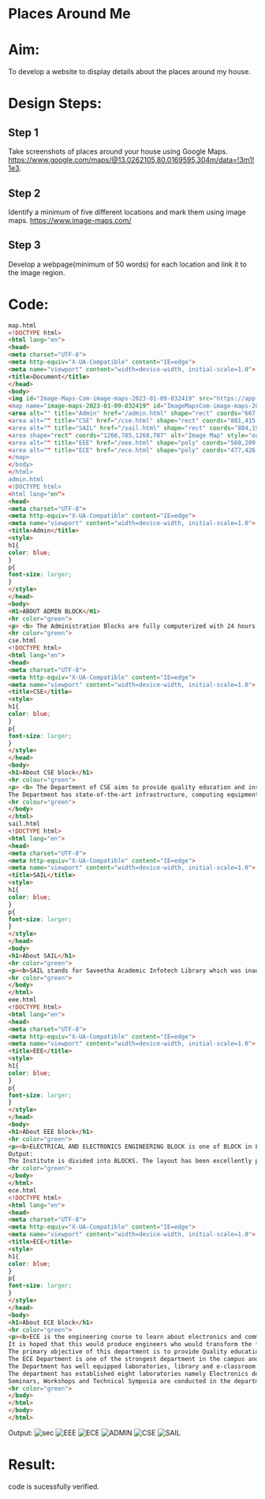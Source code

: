 # Places Around Me
# Aim:
To develop a website to display details about the places around my house.

# Design Steps:
## Step 1
Take screenshots of places around your house using Google
Maps. https://www.google.com/maps/@13.0262105,80.0169595,304m/data=!3m1!1e3.
## Step 2
Identify a minimum of five different locations and mark them using image
maps. https://www.image-maps.com/

## Step 3
Develop a webpage(minimum of 50 words) for each location and link it to the image region.


# Code:
```html
map.html
<!DOCTYPE html>
<html lang="en">
<head>
<meta charset="UTF-8">
<meta http-equiv="X-UA-Compatible" content="IE=edge">
<meta name="viewport" content="width=device-width, initial-scale=1.0">
<title>Document</title>
</head>
<body>
<img id="Image-Maps-Com-image-maps-2023-01-09-032419" src="https://app.image-maps.com/m/
<map name="image-maps-2023-01-09-032419" id="ImageMapsCom-image-maps-2023-01-09-032419">
<area alt="" title="Admin" href="/admin.html" shape="rect" coords="667,580,876,674" style="
<area alt="" title="CSE" href="/cse.html" shape="rect" coords="881,415,1108,583" style="ou
<area alt="" title="SAIL" href="/sail.html" shape="rect" coords="884,192,1177,326" style="o
<area shape="rect" coords="1266,785,1268,787" alt="Image Map" style="outline:none;" title="I
<area alt="" title="EEE" href="/eee.html" shape="poly" coords="560,209,505,175,463,326,529
<area alt="" title="ECE" href="/ece.html" shape="poly" coords="477,426,537,416,605,522,548,
</map>
</body>
</html>
admin.html
<!DOCTYPE html>
<html lang="en">
<head>
<meta charset="UTF-8">
<meta http-equiv="X-UA-Compatible" content="IE=edge">
<meta name="viewport" content="width=device-width, initial-scale=1.0">
<title>Admin</title>
<style>
h1{
color: blue;
}
p{
font-size: larger;
}
</style>
</head>
<body>
<H1>ABOUT ADMIN BLOCK</H1>
<hr color="green">
<p> <b> The Administration Blocks are fully computerized with 24 hours broad band access
<hr color="green">
cse.html
<!DOCTYPE html>
<html lang="en">
<head>
<meta charset="UTF-8">
<meta http-equiv="X-UA-Compatible" content="IE=edge">
<meta name="viewport" content="width=device-width, initial-scale=1.0">
<title>CSE</title>
<style>
h1{
color: blue;
}
p{
font-size: larger;
}
</style>
</head>
<body>
<h1>About CSE block</h1>
<hr colour="green">
<p> <b> The Department of CSE aims to provide quality education and instill high pattern
The Department has state-of-the-art infrastructure, computing equipment supported by
<hr colour="green">
</body>
</html>
sail.html
<!DOCTYPE html>
<html lang="en">
<head>
<meta charset="UTF-8">
<meta http-equiv="X-UA-Compatible" content="IE=edge">
<meta name="viewport" content="width=device-width, initial-scale=1.0">
<title>SAIL</title>
<style>
h1{
color: blue;
}
p{
font-size: larger;
}
</style>
</head>
<body>
<h1>About SAIL</h1>
<hr color="green">
<p><b>SAIL stands for Saveetha Academic Infotech Library which was inaugurated in the ye
<hr color="green">
</body>
</html>
eee.html
<!DOCTYPE html>
<html lang="en">
<head>
<meta charset="UTF-8">
<meta http-equiv="X-UA-Compatible" content="IE=edge">
<meta name="viewport" content="width=device-width, initial-scale=1.0">
<title>EEE</title>
<style>
h1{
color: blue;
}
p{
font-size: larger;
}
</style>
</head>
<body>
<h1>About EEE block</h1>
<hr color="green">
<p><b>ELECTRICAL AND ELECTRONICS ENGINEERING BLOCK is one of BLOCK in LENORA COLLEGE OF
Output:
The Institute is divided into BLOCKS. The layout has been excellently planned to mak
<hr color="green">
</body>
</html>
ece.html
<!DOCTYPE html>
<html lang="en">
<head>
<meta charset="UTF-8">
<meta http-equiv="X-UA-Compatible" content="IE=edge">
<meta name="viewport" content="width=device-width, initial-scale=1.0">
<title>ECE</title>
<style>
h1{
color: blue;
}
p{
font-size: larger;
}
</style>
</head>
<body>
<h1>About ECE block</h1>
<hr color="green">
<p><b>ECE is the engineering course to learn about electronics and communications. Its i
It is hoped that this would produce engineers who would transform the face of modern
The primary objective of this department is to provide Quality education to the stud
The ECE Department is one of the strongest department in the campus and stands high
The Department has well equipped laboratories, library and e-classroom.
The department has established eight laboratories namely Electronics devices &circui
Seminars, Workshops and Technical Symposia are conducted in the department to keep f
<hr color="green">
</body>
</html>
</body>
</html>
```




Output:
![sec](https://user-images.githubusercontent.com/118707761/213902615-b1873cea-ce4c-432c-b187-27e0af9ee851.jpg)
![EEE](https://user-images.githubusercontent.com/118707761/213902672-11981377-b306-457a-8c0b-ebbae46e51c6.png)
![ECE](https://user-images.githubusercontent.com/118707761/213902677-0144ad30-8a25-4d8c-9d6a-e500f8775193.png)
![ADMIN](https://user-images.githubusercontent.com/118707761/213902687-352b5f02-6fc0-413e-9612-2bd4b2d8b1ce.png)
![CSE](https://user-images.githubusercontent.com/118707761/213902653-46d78b0d-0e9b-4ec5-8726-a9edf71fdb12.png)
![SAIL](https://user-images.githubusercontent.com/118707761/213902622-de16eaad-5f9a-42e1-a96e-078757c170c2.png)


# Result:
code is sucessfully verified.

